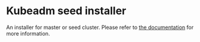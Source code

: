 # Kubeadm seed installer

An installer for master or seed cluster. Please refer to [the documentation](https://docs.kubermatic.io/installation/seed_installer/_seed_installer/)
for more information.
